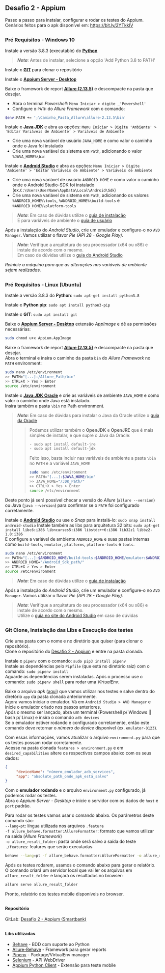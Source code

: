 ## Desafio 2 - Appium
Passo a passo para instalar, configurar e rodar os testes do Appium.\
Cenários feitos para o apk disponível em: https://bit.ly/2YTkkIV

##
### Pré Requisitos - Windows 10

Instale a versão 3.8.3 (executable) do [**Python**](https://www.python.org/downloads/release/python-383/)
>**_Nota_**: Antes de instalar, selecione a opção 'Add Python 3.8 to PATH'

Instale o [**GIT**](https://git-scm.com/download/win) para clonar o repositório

Instale o [**Appium Server - Desktop**](http://appium.io/downloads.html)

Baixe o framework de report [**Allure (2.13.5)**](https://github.com/allure-framework/allure2/releases) e descompacte na pasta que desejar.

- Abra o terminal _Powershell_: ``Menu Iniciar > digite _'Powershell'``
- Configure o ``PATH`` do _Allure Framework_ com o comando: 
````bash
$env:PATH += ';\Caminho_Pasta_Allure\allure-2.13.5\bin'
````

Instale o [**Java JDK**](https://www.java.com/pt_BR/download/) e abra as opções: ``Menu Iniciar > Digite 'Ambiente' > 'Editar Variáveis de Ambiente' > Variáveis de Ambiente``

- Crie uma nova variável de usuário ``JAVA_HOME`` e como valor o caminho onde o Java foi instalado
- Crie uma nova variável de sistema em ``Path``, adicionando o valor ``%JAVA_HOME%\bin``


Instale o [**Android Studio**](https://developer.android.com/studio?hl=pt-br) e abra as opções: ``Menu Iniciar > Digite 'Ambiente' > 'Editar Variáveis de Ambiente' > Variáveis de Ambiente`` 

- Crie uma nova variável de usuário ``ANDROID_HOME`` e como valor o caminho onde o Android Studio-SDK foi instalado (ex.``C:\Users\UserName\AppData\Local\Android\Sdk``)
- Crie uma nova variável de sistema em ``Path``, adicionando os valores ``%ANDROID_HOME%\tools``, ``%ANDROID_HOME%\build-tools`` e ``%ANDROID_HOME%\platform-tools``
> _**Nota**_: Em caso de dúvidas utilize o [guia de instalação](https://developer.android.com/studio/install?hl=pt-br#windows)\
> E para variáveis de ambiente o [guia de usuário](https://developer.android.com/studio/command-line/variables)

Após a instalação do _Android Studio_, crie um emulador e configure-o no ``AVD Manager``.
Vamos utilizar o flavor _Pie (API 28 - Google Play)_. 
> _**Nota**_: Verifique a arquitetura do seu processador (x64 ou x86) e instale de acordo com o mesmo.\
> Em caso de dúvidas utilize o [guia do Android Studio](https://developer.android.com/studio/run/managing-avds?hl=pt-br)

*Reinicie a máquina para que as alterações nas variáveis de ambiente sejam realizadas.*

##
### Pré Requisitos - Linux (Ubuntu)
Instale a versão 3.8.3 do **Python**: ``sudo apt-get install python3.8``

Instale o **Python pip**: ``sudo apt install python3-pip``

Instale o **GIT**: ``sudo apt install git``

Baixe o [**Appium Server - Desktop**](http://appium.io/downloads.html) extensão _AppImage_ e dê as permissões necessárias:
````bash
sudo chmod u+x Appium.AppImage
````

Baixe o framework de report [**Allure (2.13.5)**](https://github.com/allure-framework/allure2/releases) e descompacte na pasta que desejar.\
Abra o terminal e insira o caminho da pasta ``bin`` do _Allure Framework_ no ``PATH`` environment: 
````bash 
sudo nano /etc/environment
>> PATH="[...]:/Allure_Path/bin"
>> CTRL+X > Yes > Enter 
source /etc/environment
````

Instale o [**Java JDK Oracle**](https://www.java.com/pt_BR/download/) e crie as variáveis de ambiente ``JAVA_HOME`` e como valor o caminho onde Java está instalado.\
Insira também a pasta ``\bin`` no Path environment.
> _**Nota**_: Em caso de dúvidas para instalar o Java da Oracle utilize o [guia da Oracle](https://www.java.com/pt_BR/download/help/path.xml)  
>
>> Podemos utilizar também o **OpenJDK** e **OpenJRE** que é mais simples de instalar, e que supre o Java da Oracle:
>>````bash
>>- sudo apt install default-jre
>>- sudo apt install default-jdk
>>````
>> Feito isso, basta incluir nas variáveis de ambiente a pasta ``\bin`` no ``PATH`` e a variável ``JAVA_HOME``
>>````bash 
>> sudo nano /etc/environment
>> >> PATH="[...]:$JAVA_HOME/bin"
>> >> JAVA_HOME="/JDK_Path/"
>> >> CTRL+X > Yes > Enter 
>> source /etc/environment
>> ````

Deste ponto já será possível checar a versão do _Allure_ (``allure --version``) ou Java (``java --version``) para confirmar se o ``PATH`` foi configurado corretamente.

Instale o [**Android Studio**](https://developer.android.com/studio?hl=pt-br) ou use o _Snap_ para instalá-lo: ``sudo snap install android-studio`` 
Instale também as libs para arquitetura 32 bits: ``sudo apt-get install libc6:i386 libncurses5:i386 libstdc++6:i386 lib32z1 libbz2-1.0:i386`` \
E configure a variável de ambiente ``ANDROID_HOME`` e suas pastas internas como ``build-tools``, ``emulator``, ``platforms``, ``platform-tools`` e ``tools``.
````bash
sudo nano /etc/environment
>> PATH="[...]:$ANDROID_HOME/build-tools:$ANDROID_HOME/emulator:$ANDROID_HOME/platforms:$ANDROID_HOME/platform-tools:$ANDROID_HOME/tools"
>> ANDROID_HOME="/Android_Sdk_path/"
>> CTRL+X > Yes > Enter 
source /etc/environment
````
> _**Nota**_: Em caso de dúvidas utilize o [guia de instalação](https://developer.android.com/studio/install?hl=pt-br#linux)

Após a instalação do _Android Studio_, crie um emulador e configure-o no ``AVD Manager``.
Vamos utilizar o flavor _Pie (API 28 - Google Play)_. 
> _**Nota**_: Verifique a arquitetura do seu processador (x64 ou x86) e instale de acordo com o mesmo.\
> Utilize o [guia no site do Android Studio](https://developer.android.com/studio/run/managing-avds?hl=pt-br) em caso de dúvidas


##
### Git Clone, Instalação das Libs e Execução dos testes

Crie uma pasta com o nome e no diretório que quiser (para clonar o repositório).\
Clone o repositório do [Desafio 2 - Appium](https://gitlab.com/Coutinho_W/desafio-smartbank_appium.git) e entre na pasta clonada.

Instale o ``pipenv`` com o comando: ``sudo pip3 install pipenv``\
Instale as dependências pelo ``Pipfile`` (que está no diretório raiz) com o comando: ``sudo pipenv install``\
Aguarde as dependências serem instaladas. Após o processo use o comando: ``sudo pipenv shell`` para rodar uma _VirtualEnv_.

Baixe o arquivo _apk_ ([aqui](https://bit.ly/2YTkkIV)) que vamos utilizar nos testes e salve dentro do diretório ``app`` da pasta clonada anteriormente.\
Agora vamos iniciar o emulador. Vá em ``Android Studio > AVD Manager`` e inicie o emulador criado nos passos anteriores.\
Após o mesmo ser lançado, abra um terminal (Powershell p/ Windows || bash p/ Linux) e insira o comando ``adb devices``\
Se o emulador estiver rodando e configurado corretamente, então este comando deve retornar o _número do device_ disponível (ex. ``emulator-0123``). 

Com essas informações, vamos atualizar o arquivo ``environment.py`` para que os testes possam rodar corretamente.\
Acesse na pasta clonada ``features > environment.py`` e em ``desired_capabilities`` altere os respectivos campos abaixo com os seus dados:
````json
{
	 "deviceName": "número_emulador_adb_services",
	 "app": "absolute_path_onde_apk_está_salvo" 
} 
````

Com o **emulador rodando** e o arquivo ``environment.py`` configurado, já podemos rodar os testes.\
Abra o _Appium Server - Desktop_ e inicie o servidor com os dados de ``host`` e ``port`` padrão.
 
Para rodar os testes vamos usar o comando abaixo. 
Os parâmetros deste comando são:\
``--lang=pt``: língua utilizada nos arquivos ``.feature``\
``-f allure_behave.formatter:AllureFormatter``: formato que vamos utilizar na saída (_Allure Framework_)\
``-o allure_result_folder``: pasta onde será salvo a saída do teste\
``./features``: features que serão executadas
       
````bash
behave --lang=pt -f allure_behave.formatter:AllureFormatter -o allure_result_folder ./features
````
 
Após os testes rodarem, usamos o comando abaixo para gerar o relatório.
O comando criará um servidor local que vai ler os arquivos em ``allure_result_folder`` e lançará os resultados no browser:
````bash
allure serve allure_result_folder
````

Pronto, relatório dos testes mobile disponíveis no browser.

##
#### Repositório

GitLab: [Desafio 2 - Appium (Smartbank)](https://gitlab.com/Coutinho_W/desafio-smartbank_appium) 

##
#### Libs utilizadas

* [Behave](https://pypi.org/project/behave/#description) - BDD com suporte ao Python
* [Allure-Behave](https://pypi.org/project/allure-behave/#description) - Framework para gerar reports
* [Pipenv](https://pypi.org/project/pipenv/#description) - Package/VirtualEnv manager 
* [Selenium](https://pypi.org/project/selenium/#description) - API WebDriver
* [Appium Python Client](https://pypi.org/project/Appium-Python-Client/#description) - Extensão para teste mobile

